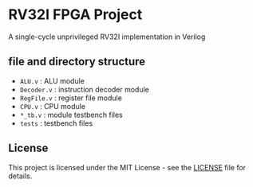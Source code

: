 # RV32I FPGA Project

A single-cycle unprivileged RV32I implementation in Verilog

## file and directory structure

- `ALU.v` : ALU module
- `Decoder.v` : instruction decoder module
- `RegFile.v` : register file module
- `CPU.v` : CPU module
- `*_tb.v` : module testbench files
- `tests` : testbench files

## License

This project is licensed under the MIT License - see the [LICENSE](LICENSE) file for details.
